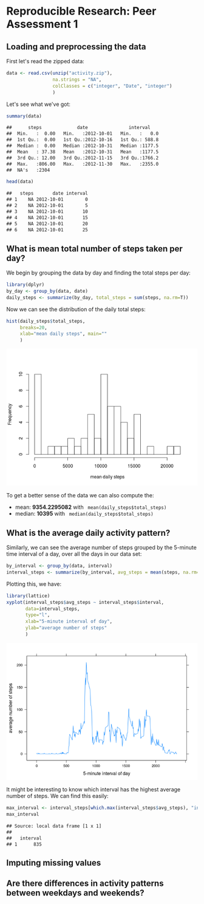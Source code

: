 # Reproducible Research: Peer Assessment 1


## Loading and preprocessing the data
First let's read the zipped data:

```r
data <- read.csv(unzip("activity.zip"), 
                 na.strings = "NA", 
                 colClasses = c("integer", "Date", "integer")
                 )
```
Let's see what we've got:

```r
summary(data)
```

```
##      steps             date               interval     
##  Min.   :  0.00   Min.   :2012-10-01   Min.   :   0.0  
##  1st Qu.:  0.00   1st Qu.:2012-10-16   1st Qu.: 588.8  
##  Median :  0.00   Median :2012-10-31   Median :1177.5  
##  Mean   : 37.38   Mean   :2012-10-31   Mean   :1177.5  
##  3rd Qu.: 12.00   3rd Qu.:2012-11-15   3rd Qu.:1766.2  
##  Max.   :806.00   Max.   :2012-11-30   Max.   :2355.0  
##  NA's   :2304
```

```r
head(data)
```

```
##   steps       date interval
## 1    NA 2012-10-01        0
## 2    NA 2012-10-01        5
## 3    NA 2012-10-01       10
## 4    NA 2012-10-01       15
## 5    NA 2012-10-01       20
## 6    NA 2012-10-01       25
```


## What is mean total number of steps taken per day?
We begin by grouping the data by day and finding the total steps per day:

```r
library(dplyr)
by_day <- group_by(data, date)
daily_steps <- summarize(by_day, total_steps = sum(steps, na.rm=T))
```

Now we can see the distribution of the daily total steps:

```r
hist(daily_steps$total_steps, 
     breaks=20,
     xlab="mean daily steps", main=""
     )
```

![](PA1_template_files/figure-html/histogram-1.png) 

To get a better sense of the data we can also compute the: 

* mean: **9354.2295082** with ` mean(daily_steps$total_steps)`  
* median: **10395** with ` median(daily_steps$total_steps)`


## What is the average daily activity pattern?
Similarly, we can see the average number of steps grouped by the 5-minute time interval of a day, over all the days in our data set:


```r
by_interval <- group_by(data, interval)
interval_steps <- summarize(by_interval, avg_steps = mean(steps, na.rm=T))
```

Plotting this, we have:

```r
library(lattice)
xyplot(interval_steps$avg_steps ~ interval_steps$interval, 
       data=interval_steps, 
       type="l",
       xlab="5-minute interval of day",
       ylab="average number of steps"
       )
```

![](PA1_template_files/figure-html/interval_plot-1.png) 
  
It might be interesting to know which interval has the highest average number of steps. We can find this easily:

```r
max_interval <- interval_steps[which.max(interval_steps$avg_steps), "interval"]
max_interval
```

```
## Source: local data frame [1 x 1]
## 
##   interval
## 1      835
```


## Imputing missing values



## Are there differences in activity patterns between weekdays and weekends?
